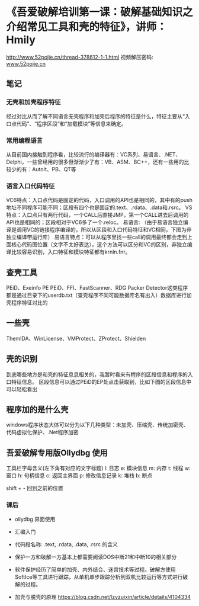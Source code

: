# 《吾爱破解培训第一课：破解基础知识之介绍常见工具和壳的特征》，讲师：Hmily
http://www.52pojie.cn/thread-378612-1-1.html
视频解压密码: www.52pojie.cn


## 笔记
### 无壳和加壳程序特征
经过对比从而了解不同语言无壳程序和加壳后程序的特征是什么，特征主要从“入口点代码”、“程序区段”和“加载模块”等信息来确定。

### 常用编程语言
从目前国内接触到程序看，比较流行的编译器有：VC系列、易语言、.NET、Delphi，一些曾经用的很多但渐渐少了有：VB、ASM、BC++，还有一些用的比较少的有：AutoIt、PB、QT等

### 语言入口代码特征
VC6特点：入口点代码是固定的代码，入口调用的API也是相同的，其中有的push地址不同程序可能不同；区段有四个也是固定的.text、.rdata、.data和.rsrc。
VS特点：入口点只有两行代码，一个CALL后直接JMP，第一个CALL进去后调用的API也是相同的；区段相对于VC6多了一个.reloc。
易语言: （由于易语言独立编译是调用VC的链接程序编译的，所以从区段和入口代码特征和VC相同，下图为非独立编译带运行库）
易语言特点：可以从程序里找一些call的调用最终都会走到上面核心代码图位置（文字不太好表达），这个方法可以区分和VC的区别，非独立编译比较容易识别，入口特征和模块特征都有krnln.fnr。

## 查壳工具
PEiD、Exeinfo PE
PEiD、FFI、FastScanner、RDG Packer Detector这类程序都是通过目录下的userdb.txt（查壳程序不同可能数据库名有出入）数据库进行加壳程序特征对比的

## 一些壳
ThemIDA、WinLicense、VMProtect、ZProtect、Shielden

## 壳的识别
到底哪些地方是和壳的特征息息相关的，我暂时看来有程序的区段信息和程序的入口特征信息。
区段信息可以通过PEiD的EP处点击获取到，比如下图的区段信息中可以轻松看出

## 程序加的是什么壳
windows程序状态大体可以分为以下几种类型：未加壳、压缩壳、传统加密壳、代码虚拟化保护、.Net程序加密

## 吾爱破解专用版Ollydbg 使用
工具栏字母含义(左下角有对应的文字标题)
l: 日志
e: 模块信息
m: 内存
t: 线程
w: 窗口
h: 句柄信息
c: 返回主界面
p: 修改信息记录
k: 堆栈
b: 断点

shift + - 回到之前的位置

### 课后
+ ollydbg 界面使用
+ 汇编入门
+ 代码段名称: .text, .rdata, .data, .rsrc 的含义
+ 保护一方和破解一方基本上都需要阅读DOS中断21和中断10的相关部分
+ 软件保护经历了简单的加壳、内外结合、迷宫技术等过程。破解方使用SoftIce等工具进行跟踪，从单机单步跟踪分析到双机比较运行等方式进行破解的过程。

+ 加壳与脱壳的原理 https://blog.csdn.net/lzyzuixin/article/details/4104334

